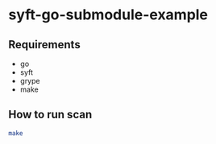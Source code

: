 # syft-go-submodule-example

## Requirements

- go
- syft
- grype
- make

## How to run scan

```bash
make
```